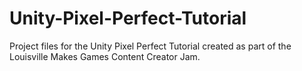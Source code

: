# Unity-Pixel-Perfect-Tutorial
Project files for the Unity Pixel Perfect Tutorial created as part of the Louisville Makes Games Content Creator Jam.
